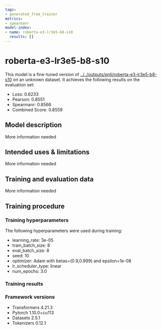 ```yaml
---
tags:
- generated_from_trainer
metrics:
- spearmanr
model-index:
- name: roberta-e3-lr3e5-b8-s10
  results: []
---
```


<!-- This model card has been generated automatically according to the information the Trainer had access to. You
should probably proofread and complete it, then remove this comment. -->

# roberta-e3-lr3e5-b8-s10

This model is a fine-tuned version of [../../outputs/qnli/roberta-e3-lr3e5-b8-s10](https://huggingface.co/../../outputs/qnli/roberta-e3-lr3e5-b8-s10) on an unknown dataset.
It achieves the following results on the evaluation set:
- Loss: 0.6233
- Pearson: 0.8551
- Spearmanr: 0.8566
- Combined Score: 0.8559

## Model description

More information needed

## Intended uses & limitations

More information needed

## Training and evaluation data

More information needed

## Training procedure

### Training hyperparameters

The following hyperparameters were used during training:
- learning_rate: 3e-05
- train_batch_size: 8
- eval_batch_size: 8
- seed: 10
- optimizer: Adam with betas=(0.9,0.999) and epsilon=1e-08
- lr_scheduler_type: linear
- num_epochs: 3.0

### Training results



### Framework versions

- Transformers 4.21.3
- Pytorch 1.10.0+cu113
- Datasets 2.5.1
- Tokenizers 0.12.1
